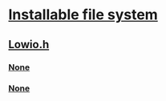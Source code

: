 # [Installable file system](../_ifsk/index.md)
## [Lowio.h](index.md)
### [None](../lowio/nf-lowio-rxlowiocompletion.md)
### [None](../lowio/nf-lowio-rxlowiogetbufferaddress.md)
